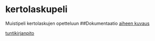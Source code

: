 # kertolaskupeli
Muistipeli kertolaskujen opetteluun
##Dokumentaatio
[aiheen kuvaus](Dokumentaatio/aiheenKuvausJaRakenne.md)  

[tuntikirjanpito](Dokumentaatio/Tuntikirjanpito.md)



